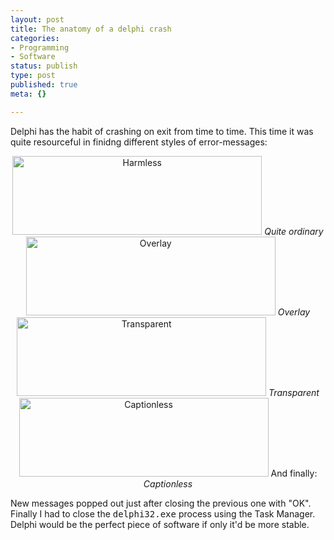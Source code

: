 ```yaml
---
layout: post
title: The anatomy of a delphi crash
categories:
- Programming
- Software
status: publish
type: post
published: true
meta: {}

---
```

Delphi has the habit of crashing on exit from time to time. This time it was quite resourceful in finidng different styles of error-messages:

<center>
<img alt="Harmless" src="http://www.gnegg.ch/archives/1harmless.png" width="399" height="126" border="0" />
<i>Quite ordinary</i>


<img alt="Overlay" src="http://www.gnegg.ch/archives/2overlay.png" width="399" height="126" border="0" />
<i>Overlay</i>


<img alt="Transparent" src="http://www.gnegg.ch/archives/3transparent.png" width="399" height="126" border="0" />
<i>Transparent</i>


<img alt="Captionless" src="http://www.gnegg.ch/archives/4captionless.png" width="399" height="126" border="0" />
And finally: <i>Captionless</i>
</center>

New messages popped out just after closing the previous one with "OK". Finally I had to close the <tt>delphi32.exe</tt> process using the Task Manager. Delphi would be the perfect piece of software if only it'd be more stable.
